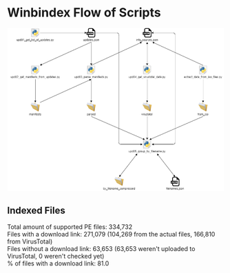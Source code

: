 # Winbindex Flow of Scripts

![winbindex-scripts-flow.png](winbindex-scripts-flow.png)

## Indexed Files

<!--FileStats-->
Total amount of supported PE files: 334,732  
Files with a download link: 271,079 (104,269 from the actual files, 166,810 from VirusTotal)  
Files without a download link: 63,653 (63,653 weren't uploaded to VirusTotal, 0 weren't checked yet)  
% of files with a download link: 81.0  
<!--/FileStats-->
